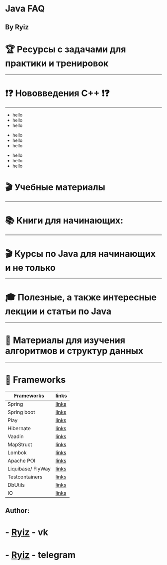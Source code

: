 # Java FAQ
## By Ryiz

# 🏆 Ресурсы с задачами для практики и тренировок
____________________________________________________________________________________________________



# ❗❓ Нововведения С++ ❗❓
____________________________________________________________________________________________________
- hello
- hello
- hello

+ hello
+ hello
+ hello

* hello
* hello
* hello

# 🎬 Учебные материалы
____________________________________________________________________________________________________






# 📚 Книги для начинающих:
____________________________________________________________________________________________________





# 🎬 Курсы по Java для начинающих и не только
____________________________________________________________________________________________________


# 🎓 Полезные, а также интересные лекции и статьи по Java
____________________________________________________________________________________________________


# 💭 Материалы для изучения алгоритмов и структур данных
____________________________________________________________________________________________________

# 🔱 Frameworks
| Frameworks | links |
|----|----|
| Spring | [links](https://spring.io/) |
| Spring boot | [links]() |
| Play | [links]() |
| Hibernate | [links]() |
| Vaadin | [links]() |
| MapStruct | [links]() |
| Lombok | [links]() |
| Apache POI | [links]() |
| Liquibase/ FlyWay | [links]() |
| Testcontainers | [links]() |
| DbUtils | [links]() |
| IO | [links]() |

## Author:
# - [Ryiz](https://vk.com/id663081948) - vk
# - [Ryiz](https://t.me/RyizJVAml) - telegram
